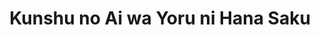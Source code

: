 --- 
title: "Kunshu no Ai wa Yoru ni Hana Saku"
publishdate: "2019-5-23T16:48:46+02:00"
src: "https://365manga.net/manga/kunshu-no-ai-wa-yoru-ni-hana-saku"
image: "https://data.365manga.net/images/thumbnails/19238-kunshu-no-ai-wa-yoru-ni-hana-saku.jpg"
description: "From Fantasyshrine: St. Cherry Bells, a very prestigious all-boys school, where students are taught to discipline themselves to refrain from sexual practices. Kajiwara Seiji, the president of the Intelligence Department, has a sacred mission—to ensure the purity within the school grounds and to punish those who dare succumb on their urges. But what if the offender turns out to be the man he trusts the most? How would the queen-like…"
---